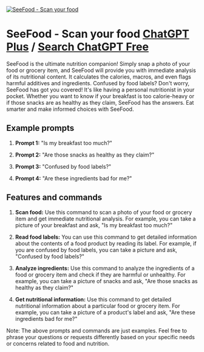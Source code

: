 
[![SeeFood - Scan your food](https://files.oaiusercontent.com/file-C4kkxVn9l3K3l6I1ToWEnln7?se=2123-10-16T20%3A06%3A36Z&sp=r&sv=2021-08-06&sr=b&rscc=max-age%3D31536000%2C%20immutable&rscd=attachment%3B%20filename%3DDALL%25C2%25B7E%2520Logo.png&sig=lWQ/PIF3J/iKKBXKqCFyHZzG1H/ksMmSgHS4OfXneKk%3D)](https://chat.openai.com/g/g-bSy3G7cH7-seefood-scan-your-food)

# SeeFood - Scan your food [ChatGPT Plus](https://chat.openai.com/g/g-bSy3G7cH7-seefood-scan-your-food) / [Search ChatGPT Free](https://gptcall.net/index.html#/?search=SeeFood%20-%20Scan%20your%20food)

SeeFood is the ultimate nutrition companion! Simply snap a photo of your food or grocery item, and SeeFood will provide you with immediate analysis of its nutritional content. It calculates the calories, macros, and even flags harmful additives and ingredients. Confused by food labels? Don't worry, SeeFood has got you covered! It's like having a personal nutritionist in your pocket. Whether you want to know if your breakfast is too calorie-heavy or if those snacks are as healthy as they claim, SeeFood has the answers. Eat smarter and make informed choices with SeeFood.

## Example prompts

1. **Prompt 1:** "Is my breakfast too much?"

2. **Prompt 2:** "Are those snacks as healthy as they claim?"

3. **Prompt 3:** "Confused by food labels?"

4. **Prompt 4:** "Are these ingredients bad for me?"

## Features and commands

1. **Scan food:** Use this command to scan a photo of your food or grocery item and get immediate nutritional analysis. For example, you can take a picture of your breakfast and ask, "Is my breakfast too much?"

2. **Read food labels:** You can use this command to get detailed information about the contents of a food product by reading its label. For example, if you are confused by food labels, you can take a picture and ask, "Confused by food labels?"

3. **Analyze ingredients:** Use this command to analyze the ingredients of a food or grocery item and check if they are harmful or unhealthy. For example, you can take a picture of snacks and ask, "Are those snacks as healthy as they claim?"

4. **Get nutritional information:** Use this command to get detailed nutritional information about a particular food or grocery item. For example, you can take a picture of a product's label and ask, "Are these ingredients bad for me?"

Note: The above prompts and commands are just examples. Feel free to phrase your questions or requests differently based on your specific needs or concerns related to food and nutrition.


